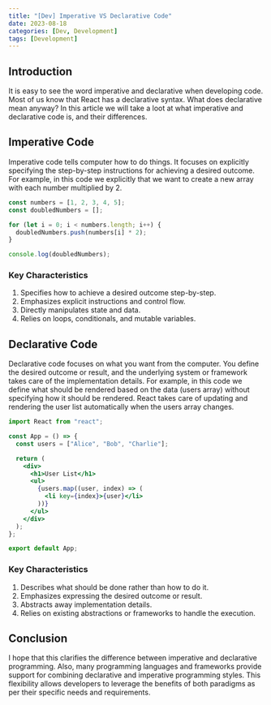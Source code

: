 ```yaml
---
title: "[Dev] Imperative VS Declarative Code"
date: 2023-08-18
categories: [Dev, Development]
tags: [Development]
---
```


## Introduction

It is easy to see the word imperative and declarative when developing code. Most of us know that React has a declarative syntax. What does declarative mean anyway? In this article we will take a loot at what imperative and declarative code is, and their differences.

## Imperative Code

Imperative code tells computer how to do things. It focuses on explicitly specifying the step-by-step instructions for achieving a desired outcome. For example, in this code we explicitly that we want to create a new array with each number multiplied by 2.

```jsx
const numbers = [1, 2, 3, 4, 5];
const doubledNumbers = [];

for (let i = 0; i < numbers.length; i++) {
  doubledNumbers.push(numbers[i] * 2);
}

console.log(doubledNumbers);
```

### Key Characteristics

1. Specifies how to achieve a desired outcome step-by-step.
2. Emphasizes explicit instructions and control flow.
3. Directly manipulates state and data.
4. Relies on loops, conditionals, and mutable variables.

## Declarative Code

Declarative code focuses on what you want from the computer. You define the desired outcome or result, and the underlying system or framework takes care of the implementation details. For example, in this code we define what should be rendered based on the data (users array) without specifying how it should be rendered. React takes care of updating and rendering the user list automatically when the users array changes.

```jsx
import React from "react";

const App = () => {
  const users = ["Alice", "Bob", "Charlie"];

  return (
    <div>
      <h1>User List</h1>
      <ul>
        {users.map((user, index) => (
          <li key={index}>{user}</li>
        ))}
      </ul>
    </div>
  );
};

export default App;
```

### Key Characteristics

1. Describes what should be done rather than how to do it.
2. Emphasizes expressing the desired outcome or result.
3. Abstracts away implementation details.
4. Relies on existing abstractions or frameworks to handle the execution.

## Conclusion

I hope that this clarifies the difference between imperative and declarative programming. Also, many programming languages and frameworks provide support for combining declarative and imperative programming styles. This flexibility allows developers to leverage the benefits of both paradigms as per their specific needs and requirements.
